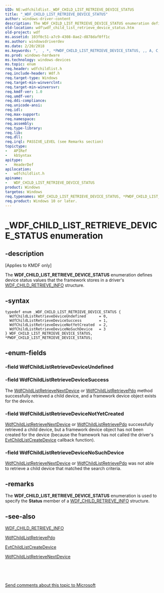```yaml
---
UID: NE:wdfchildlist._WDF_CHILD_LIST_RETRIEVE_DEVICE_STATUS
title: "_WDF_CHILD_LIST_RETRIEVE_DEVICE_STATUS"
author: windows-driver-content
description: The WDF_CHILD_LIST_RETRIEVE_DEVICE_STATUS enumeration defines device status values that the framework stores in a driver's WDF_CHILD_RETRIEVE_INFO structure.
old-location: wdf\wdf_child_list_retrieve_device_status.htm
old-project: wdf
ms.assetid: 103f0c51-a7c9-4308-8ae2-d878daf0ff1c
ms.author: windowsdriverdev
ms.date: 2/20/2018
ms.keywords: ",  , *, *PWDF_CHILD_LIST_RETRIEVE_DEVICE_STATUS, ,, A, C, D, DFDeviceObjectChildListRef_e8569400-bcce-4c6a-9fe6-23244b35d361.xml, E, F, H, I, L, P, PWDF_CHILD_LIST_RETRIEVE_DEVICE_STATUS, PWDF_CHILD_LIST_RETRIEVE_DEVICE_STATUS enumeration pointer, R, S, T, U, V, W, WDF_CHILD_LIST_RETRIEVE_DEVICE_STATUS, WDF_CHILD_LIST_RETRIEVE_DEVICE_STATUS enumeration, WdfChildListRetrieveDeviceNoSuchDevice, WdfChildListRetrieveDeviceNotYetCreated, WdfChildListRetrieveDeviceSuccess, WdfChildListRetrieveDeviceUndefined, _, _WDF_CHILD_LIST_RETRIEVE_DEVICE_STATUS, kmdf.wdf_child_list_retrieve_device_status, wdf.wdf_child_list_retrieve_device_status, wdfchildlist/PWDF_CHILD_LIST_RETRIEVE_DEVICE_STATUS, wdfchildlist/WDF_CHILD_LIST_RETRIEVE_DEVICE_STATUS, wdfchildlist/WdfChildListRetrieveDeviceNoSuchDevice, wdfchildlist/WdfChildListRetrieveDeviceNotYetCreated, wdfchildlist/WdfChildListRetrieveDeviceSuccess, wdfchildlist/WdfChildListRetrieveDeviceUndefined"
ms.prod: windows-hardware
ms.technology: windows-devices
ms.topic: enum
req.header: wdfchildlist.h
req.include-header: Wdf.h
req.target-type: Windows
req.target-min-winverclnt: 
req.target-min-winversvr: 
req.kmdf-ver: 1.0
req.umdf-ver: 
req.ddi-compliance: 
req.unicode-ansi: 
req.idl: 
req.max-support: 
req.namespace: 
req.assembly: 
req.type-library: 
req.lib: 
req.dll: 
req.irql: PASSIVE_LEVEL (see Remarks section)
topictype:
-	APIRef
-	kbSyntax
apitype:
-	HeaderDef
apilocation:
-	wdfchildlist.h
apiname:
-	WDF_CHILD_LIST_RETRIEVE_DEVICE_STATUS
product: Windows
targetos: Windows
req.typenames: WDF_CHILD_LIST_RETRIEVE_DEVICE_STATUS, *PWDF_CHILD_LIST_RETRIEVE_DEVICE_STATUS
req.product: Windows 10 or later.
---
```


# _WDF_CHILD_LIST_RETRIEVE_DEVICE_STATUS enumeration


## -description


<p class="CCE_Message">[Applies to KMDF only]

The <b>WDF_CHILD_LIST_RETRIEVE_DEVICE_STATUS</b> enumeration defines device status values that the framework stores in a driver's <a href="..\wdfchildlist\ns-wdfchildlist-_wdf_child_retrieve_info.md">WDF_CHILD_RETRIEVE_INFO</a> structure.


## -syntax


````
typedef enum _WDF_CHILD_LIST_RETRIEVE_DEVICE_STATUS { 
  WdfChildListRetrieveDeviceUndefined      = 0,
  WdfChildListRetrieveDeviceSuccess        = 1,
  WdfChildListRetrieveDeviceNotYetCreated  = 2,
  WdfChildListRetrieveDeviceNoSuchDevice   = 3
} WDF_CHILD_LIST_RETRIEVE_DEVICE_STATUS, *PWDF_CHILD_LIST_RETRIEVE_DEVICE_STATUS;
````


## -enum-fields




### -field WdfChildListRetrieveDeviceUndefined


### -field WdfChildListRetrieveDeviceSuccess

The <a href="..\wdfchildlist\nf-wdfchildlist-wdfchildlistretrievenextdevice.md">WdfChildListRetrieveNextDevice</a> or <a href="..\wdfchildlist\nf-wdfchildlist-wdfchildlistretrievepdo.md">WdfChildListRetrievePdo</a> method successfully retrieved a child device, and a framework device object exists for the device. 


### -field WdfChildListRetrieveDeviceNotYetCreated


<a href="..\wdfchildlist\nf-wdfchildlist-wdfchildlistretrievenextdevice.md">WdfChildListRetrieveNextDevice</a> or <a href="..\wdfchildlist\nf-wdfchildlist-wdfchildlistretrievepdo.md">WdfChildListRetrievePdo</a> successfully retrieved a child device, but a framework device object has not been created for the device (because the framework has not called the driver's <a href="..\wdfchildlist\nc-wdfchildlist-evt_wdf_child_list_create_device.md">EvtChildListCreateDevice</a> callback function).


### -field WdfChildListRetrieveDeviceNoSuchDevice


<a href="..\wdfchildlist\nf-wdfchildlist-wdfchildlistretrievenextdevice.md">WdfChildListRetrieveNextDevice</a> or <a href="..\wdfchildlist\nf-wdfchildlist-wdfchildlistretrievepdo.md">WdfChildListRetrievePdo</a> was not able to retrieve a child device that matched the search criteria.


## -remarks



The <b>WDF_CHILD_LIST_RETRIEVE_DEVICE_STATUS</b> enumeration is used to specify the <b>Status</b> member of a <a href="..\wdfchildlist\ns-wdfchildlist-_wdf_child_retrieve_info.md">WDF_CHILD_RETRIEVE_INFO</a> structure.




## -see-also

<a href="..\wdfchildlist\ns-wdfchildlist-_wdf_child_retrieve_info.md">WDF_CHILD_RETRIEVE_INFO</a>



<a href="..\wdfchildlist\nf-wdfchildlist-wdfchildlistretrievepdo.md">WdfChildListRetrievePdo</a>



<a href="..\wdfchildlist\nc-wdfchildlist-evt_wdf_child_list_create_device.md">EvtChildListCreateDevice</a>



<a href="..\wdfchildlist\nf-wdfchildlist-wdfchildlistretrievenextdevice.md">WdfChildListRetrieveNextDevice</a>



 

 

<a href="mailto:wsddocfb@microsoft.com?subject=Documentation%20feedback [wdf\wdf]:%20WDF_CHILD_LIST_RETRIEVE_DEVICE_STATUS enumeration%20 RELEASE:%20(2/20/2018)&amp;body=%0A%0APRIVACY STATEMENT%0A%0AWe use your feedback to improve the documentation. We don't use your email address for any other purpose, and we'll remove your email address from our system after the issue that you're reporting is fixed. While we're working to fix this issue, we might send you an email message to ask for more info. Later, we might also send you an email message to let you know that we've addressed your feedback.%0A%0AFor more info about Microsoft's privacy policy, see http://privacy.microsoft.com/en-us/default.aspx." title="Send comments about this topic to Microsoft">Send comments about this topic to Microsoft</a>

